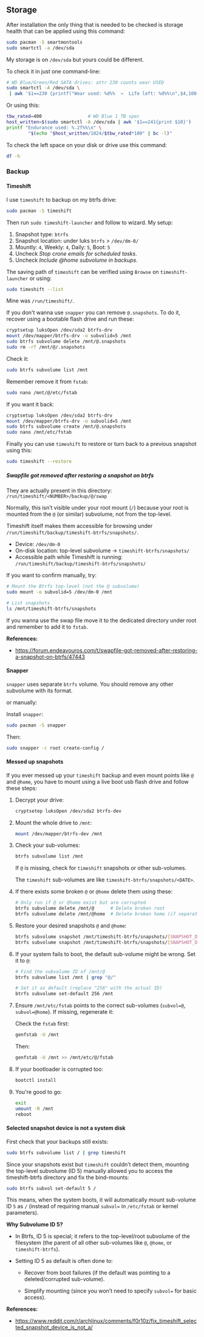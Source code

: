 ## Storage

After installation the only thing that is needed to be checked is storage health that can be applied using this command:

```bash
sudo pacman -S smartmontools
sudo smartctl -a /dev/sda
```

My storage is on `/dev/sda` but yours could be different.

To check it in just one command-line:

```bash
# WD Blue/Green/Red SATA drives: attr 230 counts wear USED
sudo smartctl -A /dev/sda \
 | awk '$1==230 {printf("Wear used: %d%%  →  Life left: %d%%\n",$4,100-$4)}'
```

Or using this:

```bash
tbw_rated=400                 # WD Blue 1 TB spec
host_written=$(sudo smartctl -A /dev/sda | awk '$1==241{print $10}')
printf "Endurance used: %.2f%%\n" \
        "$(echo "$host_written/1024/$tbw_rated*100" | bc -l)"
```

To check the left space on your disk or drive use this command:

```bash
df -h
```

### Backup

#### Timeshift

I use `timeshift` to backup on my btrfs drive:

```bash
sudo pacman -S timeshift
```

Then run `sudo timeshift-launcher` and follow to wizard. My setup:

1. Snapshot type: `btrfs`
2. Snapshot location: under luks `btrfs` > `/dev/dm-0/`
3. Mountly: `4`, Weekly: `4`, Daily: `5`, Boot: `5`
4. Uncheck _Stop crone emails for scheduled tasks_.
5. Uncheck _Include @home subvolume in backups_.

The saving path of `timeshift` can be verified using `Browse` on `timeshift-launcher` or using:

```bash
sudo timeshift --list
```

Mine was `/run/timeshift/`.

If you don't wanna use `snapper` you can remove `@.snapshots`. To do it, recover using a bootable flash drive and run these:

```bash
cryptsetup luksOpen /dev/sda2 btrfs-drv
mount /dev/mapper/btrfs-drv -o subvolid=5 /mnt
sudo btrfs subvolume delete /mnt/@.snapshots
sudo rm -rf /mnt/@/.snapshots
```

Check it:

```bash
sudo btrfs subvolume list /mnt
```

Remember remove it from `fstab`:

```bash
sudo nano /mnt/@/etc/fstab
```

If you want it back:

```bash
cryptsetup luksOpen /dev/sda2 btrfs-drv
mount /dev/mapper/btrfs-drv -o subvolid=5 /mnt
sudo btrfs subvolume create /mnt/@.snapshots
sudo nano /mnt/etc/fstab
```

Finally you can use `timeshift` to restore or turn back to a previous snapshot using this:

```sh
sudo timeshift --restore
```

##### Swapfile got removed after restoring a snapshot on btrfs

They are actually present in this directory:
`/run/timeshift/<NUMBER>/backup/@/swap`

Normally, this isn’t visible under your root mount (`/`) because your root
is mounted from the `@` (or similar) subvolume, not from the top-level.

Timeshift itself makes them accessible for browsing under
`/run/timeshift/backup/timeshift-btrfs/snapshots/`.

- Device: `/dev/dm-0`
- On-disk location: top-level subvolume → `timeshift-btrfs/snapshots/`
- Accessible path while Timeshift is running: `/run/timeshift/backup/timeshift-btrfs/snapshots/`

If you want to confirm manually, try:

```sh
# Mount the Btrfs top-level (not the @ subvolume)
sudo mount -o subvolid=5 /dev/dm-0 /mnt

# List snapshots
ls /mnt/timeshift-btrfs/snapshots
```

If you wanna use the swap file move it to the dedicated directory under root
and remember to add it to `fstab`.

**References:**

- <https://forum.endeavouros.com/t/swapfile-got-removed-after-restoring-a-snapshot-on-btrfs/47443>

#### Snapper

`snapper` uses separate `btrfs` volume. You should remove any other subvolume with its format.

or manually:

Install `snapper`:

```bash
sudo pacman -S snapper
```

Then:

```bash
sudo snapper -c root create-config /
```

#### Messed up snapshots

If you ever messed up your `timeshift` backup and even mount points like `@` and `@home`, you have to mount using a live boot usb flash drive and follow these steps:

1. Decrypt your drive:

   ```bash
   cryptsetep luksOpen /dev/sda2 btrfs-dev
   ```

2. Mount the whole drive to `/mnt`:

   ```bash
   mount /dev/mapper/btrfs-dev /mnt
   ```

3. Check your sub-volumes:

   ```bash
   btrfs subvolume list /mnt
   ```

   If `@` is missing, check for `timeshift` snapshots or other sub-volumes.

   The `timeshift` sub-volumes are like `timeshift-btrfs/snapshots/<DATE>`.

4. If there exists some broken `@` or `@home` delete them using these:

   ```bash
   # Only run if @ or @home exist but are corrupted
   btrfs subvolume delete /mnt/@      # Delete broken root
   btrfs subvolume delete /mnt/@home  # Delete broken home (if separate)
   ```

5. Restore your desired snapshots `@` and `@home`:

   ```bash
   btrfs subvolume snapshot /mnt/timeshift-btrfs/snapshots/[SNAPSHOT_DATE]/@ /mnt/@
   btrfs subvolume snapshot /mnt/timeshift-btrfs/snapshots/[SNAPSHOT_DATE]/@home /mnt/@home
   ```

6. If your system fails to boot, the default sub-volume might be wrong. Set it to `@`:

   ```bash
   # Find the subvolume ID of /mnt/@
   btrfs subvolume list /mnt | grep "@/"

   # Set it as default (replace "256" with the actual ID)
   btrfs subvolume set-default 256 /mnt
   ```

7. Ensure `/mnt/etc/fstab` points to the correct sub-volumes (`subvol=@`, `subvol=@home`).
   If missing, regenerate it:

   Check the `fstab` first:

   ```bash
   genfstab -U /mnt
   ```

   Then:

   ```bash
   genfstab -U /mnt >> /mnt/etc/@/fstab
   ```

8. If your bootloader is corrupted too:

   ```bash
   bootctl install
   ```

9. You're good to go:

   ```bash
   exit
   umount -R /mnt
   reboot
   ```

#### Selected snapshot device is not a system disk

First check that your backups still exists:

```bash
sudo btrfs subvolume list / | grep timeshift
```

Since your snapshots exist but `timeshift` couldn’t detect them, mounting the top-level subvolume (ID 5) manually allowed you to access the timeshift-btrfs directory and fix the bind-mounts:

```bash
sudo btrfs subvol set-default 5 /
```

This means, when the system boots, it will automatically mount sub-volume ID `5` as `/` (instead of requiring manual `subvol=` in `/etc/fstab` or kernel parameters).

**Why Subvolume ID 5?**

- In Btrfs, ID 5 is special; it refers to the top-level/root subvolume of the filesystem (the parent of all other sub-volumes like `@`, `@home`, or `timeshift-btrfs`).

- Setting ID 5 as default is often done to:
  - Recover from boot failures (if the default was pointing to a deleted/corrupted sub-volume).

  - Simplify mounting (since you won’t need to specify `subvol=` for basic access).

**References:**

- <https://www.reddit.com/r/archlinux/comments/f0r10z/fix_timeshift_selected_snapshot_device_is_not_a/>
